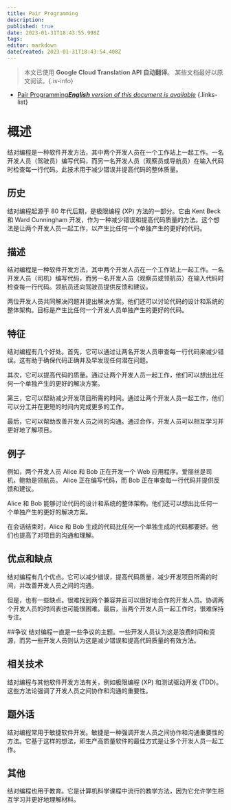 ```yaml
---
title: Pair Programming
description: 
published: true
date: 2023-01-31T18:43:55.998Z
tags: 
editor: markdown
dateCreated: 2023-01-31T18:43:54.408Z
---
```


> 本文已使用 **Google Cloud Translation API 自动翻译**。
某些文档最好以原文阅读。{.is-info}

- [Pair Programming***English** version of this document is available*](/en/Knowledge-base/Dictionary/pair-programming)
{.links-list}


# 概述
结对编程是一种软件开发方法，其中两个开发人员在一个工作站上一起工作。一名开发人员（驾驶员）编写代码，而另一名开发人员（观察员或导航员）在输入代码时检查每一行代码。此技术用于减少错误并提高代码的整体质量。

## 历史
结对编程起源于 80 年代后期，是极限编程 (XP) 方法的一部分。它由 Kent Beck 和 Ward Cunningham 开发，作为一种减少错误和提高代码质量的方法。这个想法是让两个开发人员一起工作，以产生比任何一个单独产生的更好的代码。

## 描述
结对编程是一种软件开发方法，其中两个开发人员在一个工作站上一起工作。一名开发人员（司机）编写代码，而另一名开发人员（观察员或领航员）在输入代码时检查每一行代码。领航员还向驾驶员提供反馈和建议。

两位开发人员共同解决问题并提出解决方案。他们还可以讨论代码的设计和系统的整体架构。目标是产生比任何一个开发人员单独产生的更好的代码。

## 特征
结对编程有几个好处。首先，它可以通过让两名开发人员审查每一行代码来减少错误。这有助于确保代码正确并及早发现任何潜在问题。

其次，它可以提高代码的质量。通过让两个开发人员一起工作，他们可以想出比任何一个单独产生的更好的解决方案。

第三，它可以帮助减少开发项目所需的时间。通过让两个开发人员一起工作，他们可以分工并在更短的时间内完成更多的工作。

最后，它可以帮助改善开发人员之间的沟通。通过合作，开发人员可以相互学习并更好地了解项目。

## 例子
例如，两个开发人员 Alice 和 Bob 正在开发一个 Web 应用程序。爱丽丝是司机，鲍勃是领航员。 Alice 正在编写代码，而 Bob 正在审查每一行代码并提供反馈和建议。

Alice 和 Bob 能够讨论代码的设计和系统的整体架构。他们还可以想出比任何一个单独产生的更好的解决方案。

在会话结束时，Alice 和 Bob 生成的代码比任何一个单独生成的代码都要好。他们也提高了对项目的沟通和理解。

## 优点和缺点
结对编程有几个优点。它可以减少错误，提高代码质量，减少开发项目所需的时间，并改善开发人员之间的沟通。

但是，也有一些缺点。很难找到两个兼容并且可以很好地合作的开发人员。协调两个开发人员的时间表也可能很困难。最后，当两个开发人员一起工作时，很难保持专注。

##争议
结对编程一直是一些争议的主题。一些开发人员认为这是浪费时间和资源，而另一些开发人员则认为这是减少错误和提高代码质量的有效方法。

## 相关技术
结对编程与其他软件开发方法有关，例如极限编程 (XP) 和测试驱动开发 (TDD)。这些方法论强调了开发人员之间协作和沟通的重要性。

## 题外话
结对编程常用于敏捷软件开发。敏捷是一种强调开发人员之间协作和沟通重要性的方法。它基于这样的想法，即生产高质量软件的最佳方式是让多个开发人员一起工作。

## 其他
结对编程也用于教育。它是计算机科学课程中流行的教学方法，因为它允许学生相互学习并更好地理解材料。